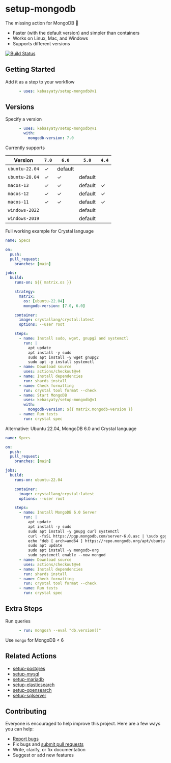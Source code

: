 # setup-mongodb

The missing action for MongoDB :tada:

- Faster (with the default version) and simpler than containers
- Works on Linux, Mac, and Windows
- Supports different versions

[![Build Status](https://github.com/ankane/setup-mongodb/workflows/build/badge.svg?branch=v1)](https://github.com/ankane/setup-mongodb/actions)

## Getting Started

Add it as a step to your workflow

```yml
      - uses: kebasyaty/setup-mongodb@v1
```

## Versions

Specify a version

```yml
      - uses: kebasyaty/setup-mongodb@v1
        with:
          mongodb-version: 7.0
```

Currently supports

Version | `7.0` | `6.0` | `5.0` | `4.4`
--- | --- | --- | --- | ---
`ubuntu-22.04` | ✓ | default | |
`ubuntu-20.04` | ✓ | ✓ | default |
`macos-13` | ✓ | ✓ | default | ✓ |
`macos-12` | ✓ | ✓ | default | ✓ |
`macos-11` | ✓ | ✓ | default | ✓ |
`windows-2022` | | | default |
`windows-2019` | | | default |

Full working example for Crystal language

```yml
name: Specs

on:
  push:
  pull_request:
    branches: [main]

jobs:
  build:
    runs-on: ${{ matrix.os }}

    strategy:
      matrix:
        os: [ubuntu-22.04]
        mongodb-version: [7.0, 6.0]

    container:
      image: crystallang/crystal:latest
      options: --user root

    steps:
      - name: Install sudo, wget, gnupg2 and systemctl
        run: |
          apt update
          apt install -y sudo
          sudo apt install -y wget gnupg2
          sudo apt -y install systemctl
      - name: Download source
        uses: actions/checkout@v4
      - name: Install dependencies
        run: shards install
      - name: Check formatting
        run: crystal tool format --check
      - name: Start MongoDB
        uses: kebasyaty/setup-mongodb@v1
        with:
          mongodb-version: ${{ matrix.mongodb-version }}
      - name: Run tests
        run: crystal spec
```

Alternative: Ubuntu 22.04, MongoDB 6.0 and Crystal language

```yml
name: Specs

on:
  push:
  pull_request:
    branches: [main]

jobs:
  build:
    runs-on: ubuntu-22.04

    container:
      image: crystallang/crystal:latest
      options: --user root

    steps:
      - name: Install MongoDB 6.0 Server
        run: |
          apt update
          apt install -y sudo
          sudo apt install -y gnupg curl systemctl
          curl -fsSL https://pgp.mongodb.com/server-6.0.asc | \sudo gpg -o /etc/apt/trusted.gpg.d//mongodb-server-6.0.gpg \--dearmor
          echo "deb [ arch=amd64 ] https://repo.mongodb.org/apt/ubuntu jammy/mongodb-org/6.0 multiverse" | sudo tee /etc/apt/sources.list.d/mongodb-org-6.0.list
          sudo apt update
          sudo apt install -y mongodb-org
          sudo systemctl enable --now mongod
      - name: Download source
        uses: actions/checkout@v4
      - name: Install dependencies
        run: shards install
      - name: Check formatting
        run: crystal tool format --check
      - name: Run tests
        run: crystal spec
```

## Extra Steps

Run queries

```yml
      - run: mongosh --eval "db.version()"
```

Use `mongo` for MongoDB < 6

## Related Actions

- [setup-postgres](https://github.com/ankane/setup-postgres)
- [setup-mysql](https://github.com/ankane/setup-mysql)
- [setup-mariadb](https://github.com/ankane/setup-mariadb)
- [setup-elasticsearch](https://github.com/ankane/setup-elasticsearch)
- [setup-opensearch](https://github.com/ankane/setup-opensearch)
- [setup-sqlserver](https://github.com/ankane/setup-sqlserver)

## Contributing

Everyone is encouraged to help improve this project. Here are a few ways you can help:

- [Report bugs](https://github.com/ankane/setup-mongodb/issues)
- Fix bugs and [submit pull requests](https://github.com/ankane/setup-mongodb/pulls)
- Write, clarify, or fix documentation
- Suggest or add new features
